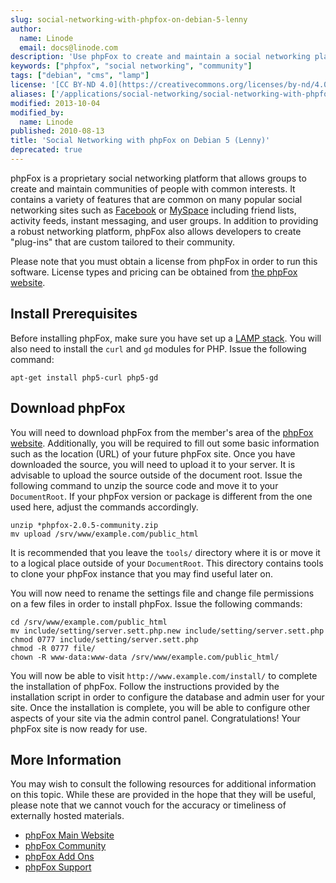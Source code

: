 ```yaml
---
slug: social-networking-with-phpfox-on-debian-5-lenny
author:
  name: Linode
  email: docs@linode.com
description: 'Use phpFox to create and maintain a social networking platform on Debian 5 (Lenny).'
keywords: ["phpfox", "social networking", "community"]
tags: ["debian", "cms", "lamp"]
license: '[CC BY-ND 4.0](https://creativecommons.org/licenses/by-nd/4.0)'
aliases: ['/applications/social-networking/social-networking-with-phpfox-on-debian-5-lenny/','/web-applications/social-networking/phpfox/debian-5-lenny/']
modified: 2013-10-04
modified_by:
  name: Linode
published: 2010-08-13
title: 'Social Networking with phpFox on Debian 5 (Lenny)'
deprecated: true
---
```


phpFox is a proprietary social networking platform that allows groups to create and maintain communities of people with common interests. It contains a variety of features that are common on many popular social networking sites such as [Facebook](http://www.facebook.com) or [MySpace](http://www.myspace.com) including friend lists, activity feeds, instant messaging, and user groups. In addition to providing a robust networking platform, phpFox also allows developers to create "plug-ins" that are custom tailored to their community.

Please note that you must obtain a license from phpFox in order to run this software. License types and pricing can be obtained from [the phpFox website](http://www.phpfox.com/pricing/).

## Install Prerequisites

Before installing phpFox, make sure you have set up a [LAMP stack](/docs/guides/lamp-server-on-debian-5-lenny/). You will also need to install the `curl` and `gd` modules for PHP. Issue the following command:

    apt-get install php5-curl php5-gd

## Download phpFox

You will need to download phpFox from the member's area of the [phpFox website](http://www.phpfox.com). Additionally, you will be required to fill out some basic information such as the location (URL) of your future phpFox site. Once you have downloaded the source, you will need to upload it to your server. It is advisable to upload the source outside of the document root. Issue the following command to unzip the source code and move it to your `DocumentRoot`. If your phpFox version or package is different from the one used here, adjust the commands accordingly.

    unzip *phpfox-2.0.5-community.zip
    mv upload /srv/www/example.com/public_html

It is recommended that you leave the `tools/` directory where it is or move it to a logical place outside of your `DocumentRoot`. This directory contains tools to clone your phpFox instance that you may find useful later on.

You will now need to rename the settings file and change file permissions on a few files in order to install phpFox. Issue the following commands:

    cd /srv/www/example.com/public_html
    mv include/setting/server.sett.php.new include/setting/server.sett.php
    chmod 0777 include/setting/server.sett.php
    chmod -R 0777 file/
    chown -R www-data:www-data /srv/www/example.com/public_html/

You will now be able to visit `http://www.example.com/install/` to complete the installation of phpFox. Follow the instructions provided by the installation script in order to configure the database and admin user for your site. Once the installation is complete, you will be able to configure other aspects of your site via the admin control panel. Congratulations! Your phpFox site is now ready for use.

## More Information

You may wish to consult the following resources for additional information on this topic. While these are provided in the hope that they will be useful, please note that we cannot vouch for the accuracy or timeliness of externally hosted materials.

- [phpFox Main Website](http://www.phpfox.com/)
- [phpFox Community](http://forums.phpfox.com/)
- [phpFox Add Ons](http://www.phpfox.com/add-ons/)
- [phpFox Support](http://www.phpfox.com/support/)



